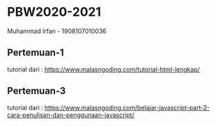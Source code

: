 # PBW2020-2021

Muhammad Irfan - 1908107010036

## Pertemuan-1
tutorial dari : https://www.malasngoding.com/tutorial-html-lengkap/

## Pertemuan-3
tutorial dari : https://www.malasngoding.com/belajar-javascript-part-2-cara-penulisan-dan-penggunaan-javascript/

